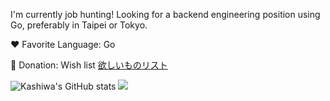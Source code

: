 I'm currently job hunting! Looking for a backend engineering position using Go, preferably in Taipei or Tokyo.

❤️ Favorite Language: Go

🎁 Donation: Wish list [欲しいものリスト](https://www.amazon.jp/hz/wishlist/ls/3C90WA5FDTRPN)

![Kashiwa's GitHub stats](https://github-readme-stats.vercel.app/api?username=ksw2000&show_icons=true&theme=transparent&hide_border=true&rank_icon=percentile&show=prs_merged&title_color=ffa4c0&text_color=ffa4c0&icon_color=ffa4c0&line_height=34&layout=compact)
![](https://github-readme-stats.vercel.app/api/top-langs/?username=ksw2000&hide=jupyter%20notebook,html,c%2B%2B,cmake&hide_border=true&size_weight=0.5&count_weight=1&title_color=ffa4c0&text_color=ffa4c0)


